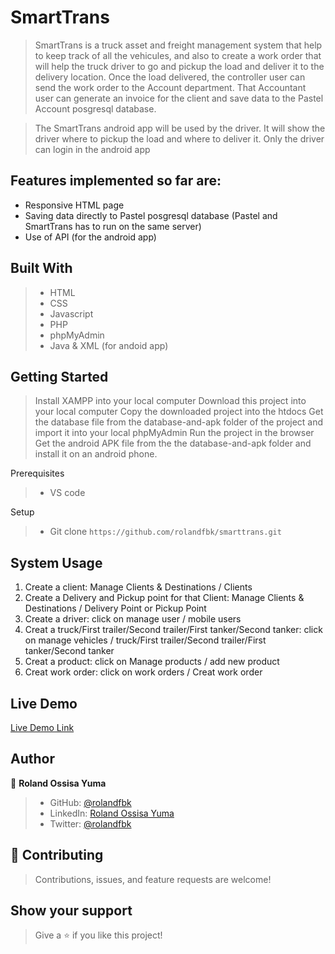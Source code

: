 # SmartTrans

> SmartTrans is a truck asset and freight management system that help to keep track of all the vehicules, and also to create a work order that will help the truck driver to go and pickup the load and deliver it to the delivery location. Once the load delivered, the controller user can send the work order to the Account department. That Accountant user can generate an invoice for the client and save data to the Pastel Account posgresql database.

> The SmartTrans android app will be used by the driver. It will show the driver where to pickup the load and where to deliver it. Only the driver can login in the android app

## Features implemented so far are:

- Responsive HTML page
- Saving data directly to Pastel posgresql database (Pastel and SmartTrans has to run on the same server)
- Use of API (for the android app)

## Built With

>- HTML
>- CSS
>- Javascript
>- PHP 
>- phpMyAdmin
>- Java & XML (for andoid app)

## Getting Started

> Install XAMPP into your local computer
> Download this project into your local computer
> Copy the downloaded project into the htdocs
> Get the database file from the database-and-apk folder of the project and import it into your local phpMyAdmin
> Run the project in the browser
> Get the android APK file from the the database-and-apk folder and install it on an android phone.

Prerequisites
>- VS code

Setup
>- Git clone `https://github.com/rolandfbk/smarttrans.git`

## System Usage

1. Create a client: Manage Clients & Destinations / Clients
2. Create a Delivery and Pickup point for that Client: Manage Clients & Destinations / Delivery Point or Pickup Point
3. Create a driver: click on manage user / mobile users
4. Creat a truck/First trailer/Second trailer/First tanker/Second tanker: click on manage vehicles / truck/First trailer/Second trailer/First tanker/Second tanker
5. Creat a product: click on Manage products / add new product
6. Creat work order: click on work orders / Creat work order

## Live Demo

[Live Demo Link](https://cheapprice.co.za/smarttrans/)


## Author

👤 **Roland Ossisa Yuma**

>- GitHub: [@rolandfbk](https://github.com/rolandfbk)
>- LinkedIn: [Roland Ossisa Yuma](https://linkedin.com/in/roland-ossisa-yuma)
>- Twitter: [@rolandfbk](https://twitter.com/rolandfbk)

## 🤝 Contributing

>Contributions, issues, and feature requests are welcome!

## Show your support

>Give a ⭐️ if you like this project!
